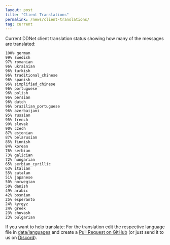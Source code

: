 ```yaml
---
layout: post
title: "Client Translations"
permalink: /news/client-translations/
tag: current
---
```


Current DDNet client translation status showing how many of the messages are translated:

```
100% german
99% swedish
97% romanian
96% ukrainian
96% turkish
96% traditional_chinese
96% spanish
96% simplified_chinese
96% portuguese
96% polish
96% persian
96% dutch
96% brazilian_portuguese
96% azerbaijani
95% russian
95% french
90% slovak
90% czech
87% estonian
87% belarusian
85% finnish
84% korean
76% serbian
73% galician
72% hungarian
65% serbian_cyrillic
63% italian
55% catalan
51% japanese
50% norwegian
50% danish
49% arabic
42% bosnian
25% esperanto
24% kyrgyz
24% greek
23% chuvash
23% bulgarian
```

If you want to help translate: For the translation edit the respective language file in [data/languages](https://github.com/ddnet/ddnet/tree/master/data/languages) and create a [Pull Request on GitHub](https://github.com/ddnet/ddnet/) (or just send it to us on [Discord](/discord/)).
